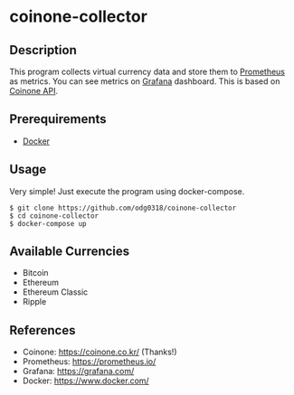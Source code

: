# coinone-collector

## Description
This program collects virtual currency data and store them to [Prometheus](https://prometheus.io) as metrics. You can see metrics on [Grafana](https://grafana.com/) dashboard. This is based on [Coinone API](http://doc.coinone.co.kr/).

## Prerequirements
* [Docker](https://www.docker.com/)

## Usage
Very simple! Just execute the program using docker-compose.
```shell
$ git clone https://github.com/odg0318/coinone-collector
$ cd coinone-collector
$ docker-compose up
```

## Available Currencies
* Bitcoin
* Ethereum
* Ethereum Classic
* Ripple

## References
* Coinone: https://coinone.co.kr/ (Thanks!)
* Prometheus: https://prometheus.io/
* Grafana: https://grafana.com/
* Docker: https://www.docker.com/
